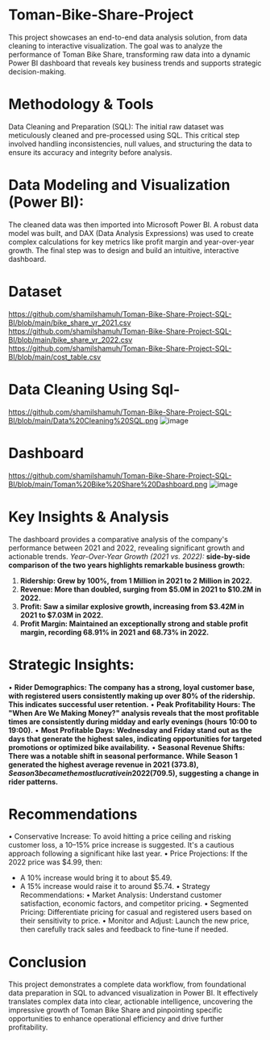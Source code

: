 # Toman-Bike-Share-Project
This project showcases an end-to-end data analysis solution, from data cleaning to interactive visualization. The goal was to analyze the performance of Toman Bike Share, transforming raw data into a dynamic Power BI dashboard that reveals key business trends and supports strategic decision-making.
# Methodology & Tools
Data Cleaning and Preparation (SQL): The initial raw dataset was meticulously cleaned and pre-processed using SQL. This critical step involved handling inconsistencies, null values, and structuring the data to ensure its accuracy and integrity before analysis.
# Data Modeling and Visualization (Power BI):
The cleaned data was then imported into Microsoft Power BI. A robust data model was built, and DAX (Data Analysis Expressions) was used to create complex calculations for key metrics like profit margin and year-over-year growth. The final step was to design and build an intuitive, interactive dashboard.

# Dataset
https://github.com/shamilshamuh/Toman-Bike-Share-Project-SQL-BI/blob/main/bike_share_yr_2021.csv
https://github.com/shamilshamuh/Toman-Bike-Share-Project-SQL-BI/blob/main/bike_share_yr_2022.csv
https://github.com/shamilshamuh/Toman-Bike-Share-Project-SQL-BI/blob/main/cost_table.csv

# Data Cleaning Using Sql-
https://github.com/shamilshamuh/Toman-Bike-Share-Project-SQL-BI/blob/main/Data%20Cleaning%20SQL.png
![image](https://github.com/user-attachments/assets/883d2fa3-8c97-43e3-a7c2-371753e88d0c)



# Dashboard
https://github.com/shamilshamuh/Toman-Bike-Share-Project-SQL-BI/blob/main/Toman%20Bike%20Share%20Dashboard.png
![image](https://github.com/user-attachments/assets/e004ae92-a769-46e2-ab38-40c5ed135638)



# Key Insights & Analysis
The dashboard provides a comparative analysis of the company's performance between 2021 and 2022, revealing significant growth and actionable trends.
 *Year-Over-Year Growth (2021 vs. 2022):*
 **side-by-side comparison of the two years highlights remarkable business growth:**

1. **Ridership: Grew by 100%, from 1 Million in 2021 to 2 Million in 2022.**
2. **Revenue: More than doubled, surging from $5.0M in 2021 to $10.2M in 2022.**
3. **Profit: Saw a similar explosive growth, increasing from $3.42M in 2021 to $7.03M in 2022.**
4. **Profit Margin: Maintained an exceptionally strong and stable profit margin, recording 68.91% in 2021 and 68.73% in 2022.**


# Strategic Insights:
• **Rider Demographics: The company has a strong, loyal customer base, with registered users consistently making up over 80% of the ridership. This indicates successful user retention.**
• **Peak Profitability Hours: The "When Are We Making Money?" analysis reveals that the most profitable times are consistently during midday and early evenings (hours 10:00 to 19:00).**
• **Most Profitable Days: Wednesday and Friday stand out as the days that generate the highest sales, indicating opportunities for targeted promotions or optimized bike availability.**
• **Seasonal Revenue Shifts: There was a notable shift in seasonal performance. While Season 1 generated the highest average revenue in 2021 ($373.8), Season 3 became the most lucrative in 2022 ($709.5), suggesting a change in rider patterns.**


# Recommendations 

• Conservative Increase: To avoid hitting a price ceiling and risking customer loss, a 10–15% price increase is suggested. It's a cautious approach following a significant hike last year.
• Price Projections: If the 2022 price was $4.99,
then:
- A 10% increase would bring it to about $5.49.
- A 15% increase would raise it to around $5.74.
• Strategy Recommendations:
• Market Analysis: Understand customer satisfaction, economic factors, and competitor pricing.
• Segmented Pricing: Differentiate pricing for casual and registered users based on their sensitivity to price.
• Monitor and Adjust: Launch the new price, then carefully track sales and feedback to fine-tune if needed.

# Conclusion
This project demonstrates a complete data workflow, from foundational data preparation in SQL to advanced visualization in Power BI. It effectively translates complex data into clear, actionable intelligence, uncovering the impressive growth of Toman Bike Share and pinpointing specific opportunities to enhance operational efficiency and drive further profitability. 
